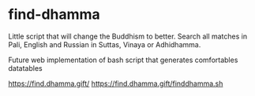 # find-dhamma
Little script that will change the Buddhism to better.
Search all matches in Pali, English and Russian in Suttas, Vinaya or Adhidhamma.

Future web implementation of bash script that generates comfortables datatables 

https://find.dhamma.gift/
https://find.dhamma.gift/finddhamma.sh
